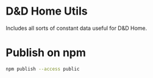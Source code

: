 # D&D Home Utils

Includes all sorts of constant data useful for D&D Home.

# Publish on npm

```bash
npm publish --access public
```